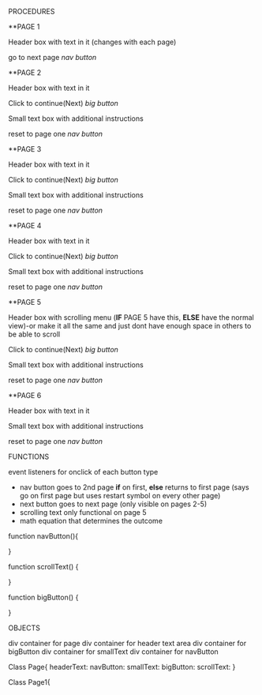 PROCEDURES

**PAGE 1

Header box with text in it (changes with each page)

go to next page
  *nav button*
  
**PAGE 2

Header box with text in it

Click to continue(Next)
  *big button*
  
Small text box with additional instructions

reset to page one
  *nav button*
 
**PAGE 3

Header box with text in it

Click to continue(Next)
  *big button*
  
Small text box with additional instructions

reset to page one
  *nav button*
  
  
**PAGE 4

Header box with text in it

Click to continue(Next)
  *big button*
  
Small text box with additional instructions

reset to page one
  *nav button*

**PAGE 5

Header box with scrolling menu (__IF__ PAGE 5 have this, __ELSE__ have the normal view)-or make it all the same and just dont have enough space in others to be able to scroll

Click to continue(Next)
  *big button*
  
Small text box with additional instructions

reset to page one
  *nav button*

**PAGE 6

Header box with text in it

  
Small text box with additional instructions

reset to page one
  *nav button*






FUNCTIONS

event listeners for onclick of each button type
* nav button goes to 2nd page __if__ on first, __else__ returns to first page (says go on first page but uses restart symbol on every other page)
* next button goes to next page (only visible on pages 2-5)
* scrolling text only functional on page 5
* math equation that determines the outcome

function navButton(){

}

function scrollText() { 

}

function bigButton() {

}


OBJECTS

div container for page
div container for header text area
div container for bigButton
div container for smallText
div container for navButton



Class Page{
  headerText:
  navButton:
  smallText:
  bigButton:
  scrollText:
}

Class Page1{
  
